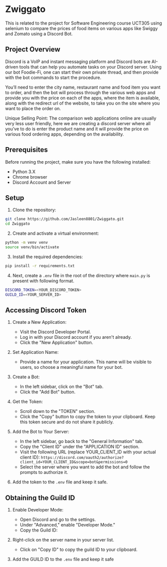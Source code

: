 # Zwiggato

This is related to the project for Software Engineering course UCT305 using selenium to compare the prices of food items on various apps like Swiggy and Zomato using a Discord Bot.

## Project Overview

Discord is a VoIP and instant messaging platform and Discord bots are AI-driven tools that can help you automate tasks on your Discord server. Using our bot Foodie-Fi, one can start their own private thread, and then provide with the bot commands to start the procedure.

You’ll need to enter the city name, restaurant name and food item you want to order, and then the bot will process through the various web apps and provide you with the price on each of the apps, where the item is available, along with the redirect url of the website, to take you on the site where you want to place the order on.

Unique Selling Point: The comparison web applications online are usually very less user friendly, here we are creating a discord server where all you’ve to do is enter the product name and it will provide the price on various food ordering apps, depending on the availability.

## Prerequisites

Before running the project, make sure you have the following installed:

- Python 3.X
- Chrome browser
- Discord Account and Server

## Setup

1. Clone the repository:

```bash
git clone https://github.com/Jasleen8801/Zwiggato.git
cd Zwiggato
```

2. Create and activate a virtual environment:

```bash
python -m venv venv
source venv/bin/activate
```

3. Install the required dependencies:

```bash
pip install -r requirements.txt
```

4. Next, create a `.env` file in the root of the directory where `main.py` is present with following format.

```bash
DISCORD_TOKEN=<YOUR_DISCORD_TOKEN>
GUILD_ID=<YOUR_SERVER_ID>
```

## Accessing Discord Token

1. Create a New Application:

    - Visit the Discord Developer Portal.
    - Log in with your Discord account if you aren't already.
    - Click the "New Application" button.

2. Set Application Name:

    - Provide a name for your application. This name will be visible to users, so choose a meaningful name for your bot.  

3. Create a Bot:

    - In the left sidebar, click on the "Bot" tab.
    - Click the "Add Bot" button.

4. Get the Token:

    - Scroll down to the "TOKEN" section.
    - Click the "Copy" button to copy the token to your clipboard. Keep this token secure and do not share it publicly.

5. Add the Bot to Your Server:

    - In the left sidebar, go back to the "General Information" tab.
    - Copy the "Client ID" under the "APPLICATION ID" section.
    - Visit the following URL (replace YOUR_CLIENT_ID with your actual client ID):
      `https://discord.com/oauth2/authorize?client_id=YOUR_CLIENT_ID&scope=bot&permissions=0`
    - Select the server where you want to add the bot and follow the prompts to authorize it.

6. Add the token to the `.env` file and keep it safe.

## Obtaining the Guild ID

1. Enable Developer Mode:

    - Open Discord and go to the settings.
    - Under "Advanced," enable "Developer Mode."
    - Copy the Guild ID:

2. Right-click on the server name in your server list.

    - Click on "Copy ID" to copy the guild ID to your clipboard.

3. Add the GUILD ID to the `.env` file and keep it safe